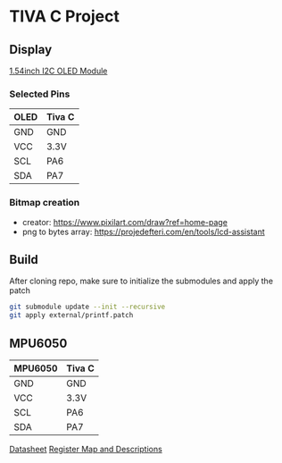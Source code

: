 # TIVA C Project

## Display

[1.54inch I2C OLED Module](http://www.lcdwiki.com/1.54inch_IIC_OLED_Module_SKU:MC154GX)

### Selected Pins

| OLED | Tiva C |
|------|--------|
| GND  | GND    |
| VCC  | 3.3V   |
| SCL  | PA6    |
| SDA  | PA7    |

### Bitmap creation

- creator: <https://www.pixilart.com/draw?ref=home-page>
- png to bytes array: <https://projedefteri.com/en/tools/lcd-assistant>

## Build

After cloning repo, make sure to initialize the submodules and apply the patch

```sh
git submodule update --init --recursive
git apply external/printf.patch
```

## MPU6050

| MPU6050 | Tiva C |
|---------|--------|
| GND     | GND    |
| VCC     | 3.3V   |
| SCL     | PA6    |
| SDA     | PA7    |

[Datasheet](https://invensense.tdk.com/wp-content/uploads/2015/02/MPU-6000-Datasheet1.pdf)
[Register Map and Descriptions](https://invensense.tdk.com/wp-content/uploads/2015/02/MPU-6000-Register-Map1.pdf)
